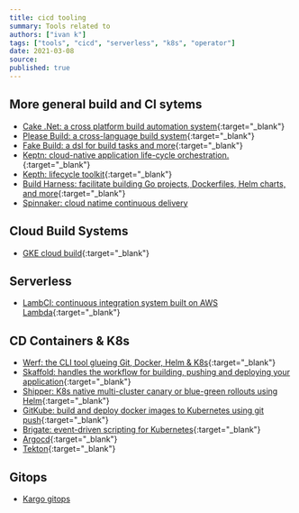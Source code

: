 ```yaml
---
title: cicd tooling
summary: Tools related to
authors: ["ivan k"]
tags: ["tools", "cicd", "serverless", "k8s", "operator"]
date: 2021-03-08
source:
published: true
---
```


## More general build and CI sytems

- [Cake .Net: a cross platform build automation system](https://github.com/cake-build/cake){:target="_blank"}
- [Please Build: a cross-language build system](https://please.build){:target="_blank"}
- [Fake Build: a dsl for build tasks and more](https://fake.build){:target="_blank"}
- [Keptn: cloud-native application life-cycle orchestration.](https://github.com/keptn/keptn){:target="_blank"}
- [Kepth: lifecycle toolkit](https://github.com/keptn/lifecycle-toolkit){:target="_blank"}
- [Build Harness: facilitate building Go projects, Dockerfiles, Helm charts, and more][cloudposse-harness]{:target="_blank"}
- [Spinnaker: cloud natime continuous delivery](https://spinnaker.io/)

## Cloud Build Systems

- [GKE cloud build][gke-cloud-build]{:target="_blank"}

## Serverless

- [LambCI: continuous integration system built on AWS Lambda](https://github.com/lambci/lambci){:target="_blank"}

## CD Containers & K8s

- [Werf: the CLI tool glueing Git, Docker, Helm & K8s](https://werf.io/){:target="_blank"}
- [Skaffold: handles the workflow for building, pushing and deploying your application](https://skaffold.dev){:target="_blank"}
- [Shipper: K8s native multi-cluster canary or blue-green rollouts using Helm][snipper]{:target="_blank"}
- [GitKube: build and deploy docker images to Kubernetes using git push][gitkube]{:target="_blank"}
- [Brigate: event-driven scripting for Kubernetes][brigade]{:target="_blank"}
- [Argocd](https://argoproj.github.io/argo-cd/){:target="_blank"}
- [Tekton](https://github.com/tektoncd){:target="_blank"}


## Gitops

- [Kargo gitops](https://github.com/gofogo/kargo)

<!-- resources -->

[gke-cloud-build]: https://github.com/GoogleCloudPlatform/gke-gitops-tutorial-cloudbuild
[brigade]: https://github.com/brigadecore/brigade
[gitkube]: https://github.com/hasura/gitkube
[snipper]: https://github.com/bookingcom/shipper
[cloudposse-harness]: https://github.com/cloudposse/build-harness
